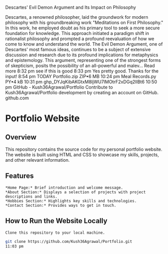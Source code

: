 
Descartes' Evil Demon Argument and Its Impact on Philosophy

Descartes, a renowned philosopher, laid the groundwork for modern philosophy with his groundbreaking work "Meditations on First Philosophy." In this work, he employed doubt as his primary tool to seek a more secure foundation for knowledge. This approach initiated a paradigm shift in rationalist philosophy and prompted a profound reevaluation of how we come to know and understand the world. The Evil Demon Argument, one of Descartes' most famous ideas, continues to be a subject of extensive discussion and research due to its profound implications for metaphysics and epistemology. This argument, representing one of the strongest forms of skepticism, posits the possibility of an all-powerful and malev… Read more
8:32 pm
see if this is good
8:33 pm
Yes pretty good. Thanks for the input!
8:54 pm
TODAY
Portfolio.zip
ZIP•6 MB
10:24 pm
Meal Records.py
PY•4 kB
10:31 pm
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
10:50 pm
GitHub - Kush36Agrawal/Portfolio
Contribute to Kush36Agrawal/Portfolio development by creating an account on GitHub.
github.com
# Portfolio Website

## Overview
This repository contains the source code for my personal portfolio website. The website is built using HTML and CSS to showcase my skills, projects, and other relevant information.

## Features

    *Home Page:* Brief introduction and welcome message.
    *About Section:* Displays a selection of projects with project descriptions and links.
    *Hobbies Section:* Highlights key skills and technologies.
    *Contact Section:* Provides ways to get in touch.


## How to Run the Website Locally

    Clone this repository to your local machine.

   ```bash
   git clone https://github.com/Kush36Agrawal/Portfolio.git
11:03 pm



